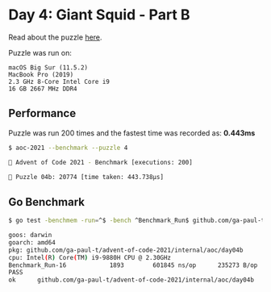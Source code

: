 # Day 4: Giant Squid - Part B

Read about the puzzle [here](https://adventofcode.com/2021/day/4).

Puzzle was run on:

```text
macOS Big Sur (11.5.2)
MacBook Pro (2019)
2.3 GHz 8-Core Intel Core i9
16 GB 2667 MHz DDR4
```

## Performance

Puzzle was run 200 times and the fastest time was recorded as: **0.443ms**

```sh
$ aoc-2021 --benchmark --puzzle 4

🎄 Advent of Code 2021 - Benchmark [executions: 200]

🧩 Puzzle 04b: 20774 [time taken: 443.738µs]
```

## Go Benchmark

```sh
$ go test -benchmem -run=^$ -bench ^Benchmark_Run$ github.com/ga-paul-t/advent-of-code-2021/internal/aoc/day04b

goos: darwin
goarch: amd64
pkg: github.com/ga-paul-t/advent-of-code-2021/internal/aoc/day04b
cpu: Intel(R) Core(TM) i9-9880H CPU @ 2.30GHz
Benchmark_Run-16    	    1893	    601845 ns/op	  235273 B/op	    1289 allocs/op
PASS
ok  	github.com/ga-paul-t/advent-of-code-2021/internal/aoc/day04b	1.325s
```
